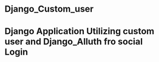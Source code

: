 # Django_Custom_user
# Django Application Utilizing custom user and Django_Alluth fro social Login 
